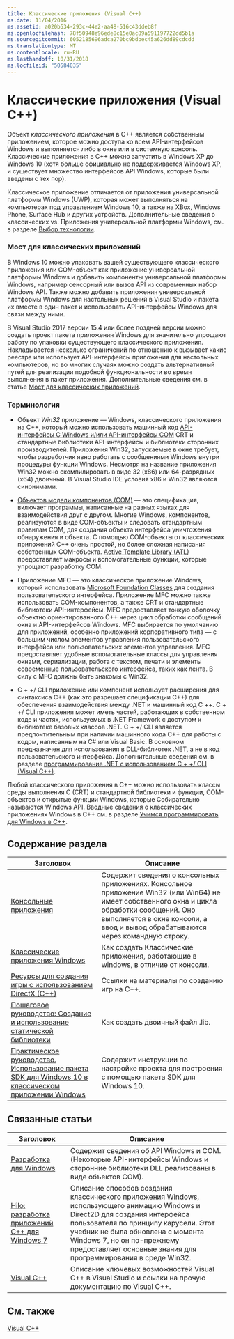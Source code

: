 ```yaml
---
title: Классические приложения (Visual C++)
ms.date: 11/04/2016
ms.assetid: a020b534-293c-44e2-aa48-516c43ddeb8f
ms.openlocfilehash: 78f50948e96ede8c15e0ac89a591197722dd5b1a
ms.sourcegitcommit: 6052185696adca270bc9bdbec45a626dd89cdcdd
ms.translationtype: MT
ms.contentlocale: ru-RU
ms.lasthandoff: 10/31/2018
ms.locfileid: "50584035"
---
```

# <a name="desktop-applications-visual-c"></a>Классические приложения (Visual C++)

Объект *классического приложения* в C++ является собственным приложением, которое можно доступа ко всем API-интерфейсов Windows и выполняется либо в окне или в системную консоль. Классические приложения в C++ можно запустить в Windows XP до Windows 10 (хотя больше официально не поддерживается Windows XP, и существует множество интерфейсов API Windows, которые были введены с тех пор).

Классическое приложение отличается от приложения универсальной платформы Windows (UWP), которая может выполняться на компьютерах под управлением Windows 10, а также на XBox, Windows Phone, Surface Hub и других устройств. Дополнительные сведения о классических vs. Приложения универсальной платформы Windows, см. в разделе [Выбор технологии](https://msdn.microsoft.com/library/windows/desktop/dn614993).

### <a name="desktop-bridge"></a>Мост для классических приложений

В Windows 10 можно упаковать вашей существующего классического приложения или COM-объект как приложение универсальной платформы Windows и добавить компоненты универсальной платформы Windows, например сенсорный или вызов API из современных набор Windows API. Также можно добавить приложения универсальной платформы Windows для настольных решений в Visual Studio и пакета их вместе в один пакет и использовать API-интерфейсы Windows для связи между ними.

В Visual Studio 2017 версии 15.4 или более поздней версии можно создать проект пакета приложения Windows для значительно упрощают работу по упаковки существующего классического приложения. Накладывается несколько ограничений по отношению к вызывает какие реестра или использует API-интерфейсы приложения для настольных компьютеров, но во многих случаях можно создать альтернативный путей для реализации подобной функциональности во время выполнения в пакет приложения. Дополнительные сведения см. в статье [Мост для классических приложений](/windows-uwp/porting/desktop-to-uwp-root).

### <a name="terminology"></a>Терминология

- Объект *Win32* приложение — Windows, классического приложения на C++, который можно использовать машинный код [API-интерфейсы C Windows и/или API-интерфейсы COM](https://msdn.microsoft.com/library/windows/desktop/ff818516) CRT и стандартные библиотеки API-интерфейсы и библиотеки сторонних производителей. Приложения Win32, запускаемые в окне требует, чтобы разработчик явно работать с сообщениями Windows внутри процедуры функции Windows. Несмотря на название приложения Win32 можно скомпилировать в виде 32 (x86) или 64-разрядных (x64) двоичный. В Visual Studio IDE условия x86 и Win32 являются синонимами.

- [Объектов модели компонентов (COM)](/windows/desktop/com/the-component-object-model) — это спецификация, включает программы, написанные на разных языках для взаимодействия друг с другом. Многие Windows, компонентов, реализуются в виде COM-объекты и следовать стандартным правилам COM, для создания объекта интерфейса уничтожения обнаружения и объекта.  С помощью COM-объекты от классических приложений C++ очень простой, но более сложная написания собственных COM-объекта. [Active Template Library (ATL)](../atl/atl-com-desktop-components.md) предоставляет макросы и вспомогательные функции, которые упрощают разработку COM.

- Приложение MFC — это классическое приложение Windows, который использовать [Microsoft Foundation Classes](../mfc/mfc-desktop-applications.md) для создания пользовательского интерфейса. Приложение MFC можно также использовать COM-компонентов, а также CRT и стандартные библиотеки API-интерфейсы. MFC предоставляет тонкую оболочку объектно ориентированного C++ через цикл обработки сообщений окна и API-интерфейсов Windows. MFC выбирается по умолчанию для приложений, особенно приложений корпоративного типа — с большим числом элементов управления пользовательского интерфейса или пользовательских элементов управления. MFC предоставляет удобные вспомогательные классы для управления окнами, сериализации, работа с текстом, печати и элементы современные пользовательского интерфейса, таких как лента. В силу с MFC должны быть знакомы с Win32.

- C + +/ CLI приложение или компонент использует расширения для синтаксиса C++ (как это разрешает спецификации C++) для обеспечения взаимодействия между .NET и машинный код C ++.  C + +/ CLI приложения может иметь частей, работающих в собственном коде и частях, используемых в .NET Framework с доступом к библиотеке базовых классов .NET. C + +/ CLI является предпочтительным при наличии машинного кода C++ для работы с кодом, написанным на C# или Visual Basic. В основном предназначен для использования в DLL-библиотек .NET, а не в код пользовательского интерфейса. Дополнительные сведения см. в разделе [программирование .NET с использованием C + +/ CLI (Visual C++)](../dotnet/dotnet-programming-with-cpp-cli-visual-cpp.md).

Любой классического приложения в C++ можно использовать классы среды выполнения C (CRT) и стандартной библиотеки и функции, COM-объектов и открытые функции Windows, которые Собирательно называются Windows API. Вводные сведения о классических приложениях Windows в C++ см. в разделе [Учимся программировать для Windows в C++](http://go.microsoft.com/fwlink/p/?LinkId=262281).

## <a name="in-this-section"></a>Содержание раздела

|Заголовок|Описание|
|-----------|-----------------|
|[Консольные приложения](../windows/console-applications-in-visual-cpp.md)|Содержит сведения о консольных приложениях. Консольное приложение Win32 (или Win64) не имеет собственного окна и цикла обработки сообщений. Оно выполняется в окне консоли, а ввод и вывод обрабатываются через командную строку.|
|[Классические приложения Windows](../windows/windows-desktop-applications-cpp.md)|Как создать Классические приложения, работающие в windows, в отличие от консоли.|
|[Ресурсы для создания игры с использованием DirectX (C++)](../windows/resources-for-creating-a-game-using-directx.md)|Ссылки на материалы по созданию игр на C++.|
|[Пошаговое руководство: Создание и использование статической библиотеки](../windows/walkthrough-creating-and-using-a-static-library-cpp.md)|Как создать двоичный файл .lib.|
|[Практическое руководство. Использование пакета SDK для Windows 10 в классическом приложении Windows](../windows/how-to-use-the-windows-10-sdk-in-a-windows-desktop-application.md)|Содержит инструкции по настройке проекта для построения с помощью пакета SDK для Windows 10.|

## <a name="related-articles"></a>Связанные статьи

|Заголовок|Описание|
|-----------|-----------------|
|[Разработка для Windows](http://go.microsoft.com/fwlink/p/?LinkId=262282)|Содержит сведения об API Windows и COM. (Некоторые API-интерфейсы Windows и сторонние библиотеки DLL реализованы в виде объектов COM).|
|[Hilo: разработка приложений C++ для Windows 7](http://go.microsoft.com/fwlink/p/?LinkId=262284)|Описание способов создания классического приложения Windows, использующего анимацию Windows и Direct2D для создания интерфейса пользователя по принципу карусели.  Этот учебник не была обновлена с момента Windows 7, но он по-прежнему предоставляет основные знания для программирования в среде Win32.|
|[Visual C++](../visual-cpp-in-visual-studio.md)|Описание ключевых возможностей Visual C++ в Visual Studio и ссылки на прочую документацию по Visual C++.|

## <a name="see-also"></a>См. также

[Visual C++](../visual-cpp-in-visual-studio.md)